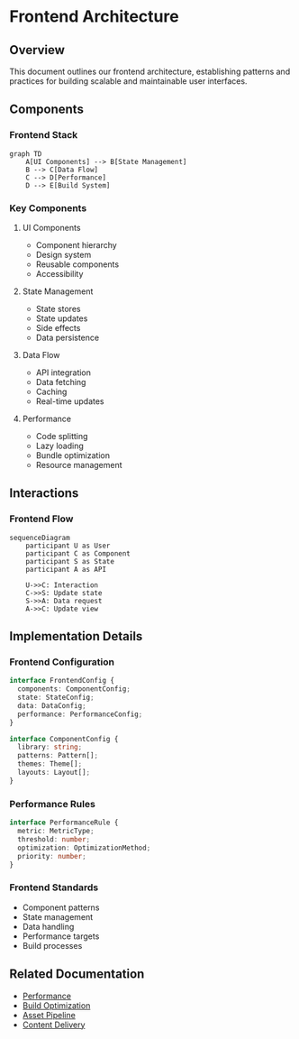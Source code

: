 # Frontend Architecture

## Overview

This document outlines our frontend architecture, establishing patterns and practices for building scalable and maintainable user interfaces.

## Components

### Frontend Stack
```mermaid
graph TD
    A[UI Components] --> B[State Management]
    B --> C[Data Flow]
    C --> D[Performance]
    D --> E[Build System]
```

### Key Components
1. UI Components
   - Component hierarchy
   - Design system
   - Reusable components
   - Accessibility

2. State Management
   - State stores
   - State updates
   - Side effects
   - Data persistence

3. Data Flow
   - API integration
   - Data fetching
   - Caching
   - Real-time updates

4. Performance
   - Code splitting
   - Lazy loading
   - Bundle optimization
   - Resource management

## Interactions

### Frontend Flow
```mermaid
sequenceDiagram
    participant U as User
    participant C as Component
    participant S as State
    participant A as API
    
    U->>C: Interaction
    C->>S: Update state
    S->>A: Data request
    A->>C: Update view
```

## Implementation Details

### Frontend Configuration
```typescript
interface FrontendConfig {
  components: ComponentConfig;
  state: StateConfig;
  data: DataConfig;
  performance: PerformanceConfig;
}

interface ComponentConfig {
  library: string;
  patterns: Pattern[];
  themes: Theme[];
  layouts: Layout[];
}
```

### Performance Rules
```typescript
interface PerformanceRule {
  metric: MetricType;
  threshold: number;
  optimization: OptimizationMethod;
  priority: number;
}
```

### Frontend Standards
- Component patterns
- State management
- Data handling
- Performance targets
- Build processes

## Related Documentation
- [Performance](../infrastructure/performance.md)
- [Build Optimization](../infrastructure/build-optimization.md)
- [Asset Pipeline](../infrastructure/asset-pipeline.md)
- [Content Delivery](../infrastructure/content-delivery.md)
